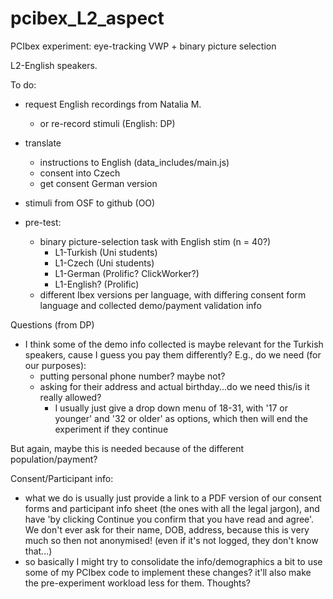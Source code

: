 # pcibex_L2_aspect

PCIbex experiment: eye-tracking VWP + binary picture selection 

L2-English speakers.

To do:

- request English recordings from Natalia M.
  - or re-record stimuli (English: DP)
- translate
  + instructions to English (data_includes/main.js)
  + consent into Czech
  + get consent German version
- stimuli from OSF to github (OO)
  
- pre-test:
  - binary picture-selection task with English stim (n = 40?)
    + L1-Turkish (Uni students)
    + L1-Czech (Uni students)
    + L1-German (Prolific? ClickWorker?)
    + L1-English? (Prolific)
  - different Ibex versions per language, with differing consent form language and collected demo/payment validation info
  
Questions (from DP)

- I think some of the demo info collected is maybe relevant for the Turkish speakers, cause I guess you pay them differently?  E.g., do we need (for our purposes):
  - putting personal phone number? maybe not?
  - asking for their address and actual birthday...do we need this/is it really allowed?
    + I usually just give a drop down menu of 18-31, with '17 or younger' and '32 or older' as options, which then will end the experiment if they continue

But again, maybe this is needed because of the different population/payment?

Consent/Participant info:

- what we do is usually just provide a link to a PDF version of our consent forms and participant info sheet (the ones with all the legal jargon), and have 'by clicking Continue you confirm that you have read and agree'. We don't ever ask for their name, DOB, address, because this is very much so then not anonymised! (even if it's not logged, they don't know that...)
- so basically I might try to consolidate the info/demographics a bit to use some of my PCIbex code to implement these changes? it'll also make the pre-experiment workload less for them. Thoughts?
  
